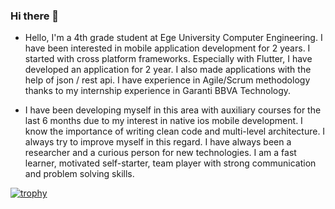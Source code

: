 ### Hi there 👋


- Hello, I'm a 4th grade student at Ege University Computer Engineering. I have been interested in mobile application development for 2 years. I started with cross platform frameworks. Especially with Flutter, I have developed an application for 2 year. I also made applications with the help of json / rest api. I have experience in Agile/Scrum methodology thanks to my internship experience in Garanti BBVA Technology.

- I have been developing myself in this area with auxiliary courses for the last 6 months due to my interest in native ios mobile development. I know the importance of writing clean code and multi-level architecture. I always try to improve myself in this regard. I have always been a researcher and a curious person for new technologies. I am a fast learner, motivated self-starter, team player with strong communication and problem solving skills. 

[![trophy](https://github-profile-trophy.vercel.app/?username=aytugsevgi&theme=onedark)](https://github.com/ryo-ma/github-profile-trophy)
